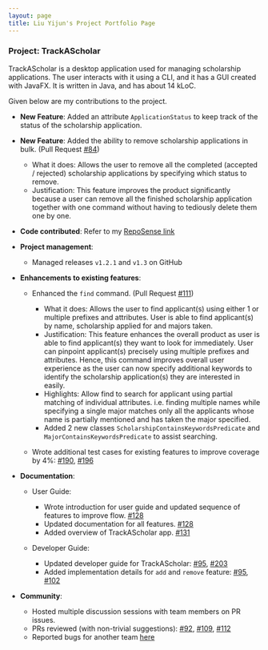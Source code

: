 ```yaml
---
layout: page
title: Liu Yijun's Project Portfolio Page
---
```


### Project: TrackAScholar

TrackAScholar is a desktop application used for managing scholarship applications.
The user interacts with it using a CLI, and it has a GUI created with JavaFX.
It is written in Java, and has about 14 kLoC.

Given below are my contributions to the project.

* **New Feature**: Added an attribute `ApplicationStatus` to keep track of the status of the scholarship application.

* **New Feature**: Added the ability to remove scholarship applications in bulk. (Pull Request [#84](https://github.com/AY2223S1-CS2103T-W10-3/tp/pull/84))
  * What it does: Allows the user to remove all the completed (accepted / rejected) scholarship applications by specifying which status to remove.
  * Justification: This feature improves the product significantly because a user can remove all the finished scholarship application together with one command without having to tediously delete them one by one.

* **Code contributed**: Refer to my [RepoSense link](https://nus-cs2103-ay2223s1.github.io/tp-dashboard/?search=l1uy1jun&sort=groupTitle&sortWithin=title&timeframe=commit&mergegroup=&groupSelect=groupByRepos&breakdown=true&checkedFileTypes=docs~functional-code~test-code~other)

* **Project management**:
  * Managed releases `v1.2.1` and `v1.3` on GitHub

* **Enhancements to existing features**:
  * Enhanced the `find` command. (Pull Request [#111](https://github.com/AY2223S1-CS2103T-W10-3/tp/pull/111))
    * What it does: Allows the user to find applicant(s) using either 1 or multiple prefixes and attributes. User is able to find applicant(s) by name, scholarship applied for and majors taken.
    * Justification: This feature enhances the overall product as user is able to find applicant(s) they want to look for immediately.
      User can pinpoint applicant(s) precisely using multiple prefixes and attributes.
      Hence, this command improves overall user experience as the user can now specify additional keywords to identify the scholarship application(s) they are interested in easily.
    * Highlights: Allow find to search for applicant using partial matching of individual attributes.
      i.e. finding multiple names while specifying a single major matches only all the applicants whose name is partially mentioned and has taken the major specified.
    * Added 2 new classes `ScholarshipContainsKeywordsPredicate` and `MajorContainsKeywordsPredicate` to assist searching.

  * Wrote additional test cases for existing features to improve coverage by 4%: [#190](https://github.com/AY2223S1-CS2103T-W10-3/tp/pull/190), [#196](https://github.com/AY2223S1-CS2103T-W10-3/tp/pull/196)
  
* **Documentation**:
  * User Guide:
    * Wrote introduction for user guide and updated sequence of features to improve flow. [#128](https://github.com/AY2223S1-CS2103T-W10-3/tp/pull/128)
    * Updated documentation for all features. [#128](https://github.com/AY2223S1-CS2103T-W10-3/tp/pull/128)
    * Added overview of TrackAScholar app. [#131](https://github.com/AY2223S1-CS2103T-W10-3/tp/pull/131)

  * Developer Guide:
    * Updated developer guide for TrackAScholar: [#95](https://github.com/AY2223S1-CS2103T-W10-3/tp/pull/95), [#203](https://github.com/AY2223S1-CS2103T-W10-3/tp/pull/203)
    * Added implementation details for `add` and `remove` feature: [#95](https://github.com/AY2223S1-CS2103T-W10-3/tp/pull/95), [#102](https://github.com/AY2223S1-CS2103T-W10-3/tp/pull/102)

* **Community**:
  * Hosted multiple discussion sessions with team members on PR issues.
  * PRs reviewed (with non-trivial suggestions): [#92](https://github.com/AY2223S1-CS2103T-W10-3/tp/pull/92), [#109](https://github.com/AY2223S1-CS2103T-W10-3/tp/pull/109), [#112](https://github.com/AY2223S1-CS2103T-W10-3/tp/pull/112)
  * Reported bugs for another team [here](https://github.com/L1uY1jun/ped/issues)
